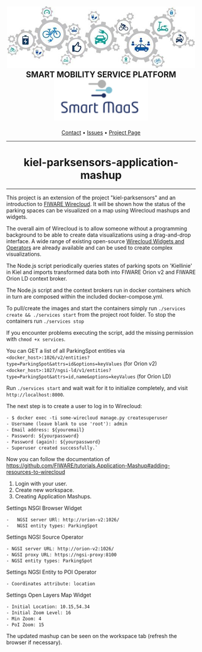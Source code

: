 <h2 align="center">
  <a href="https://smart-maas.eu/en/"><img src="https://github.com/SmartMaaS-Services/Transaction-Context-Manager/blob/main/docs/images/Header.jpeg" alt="Smart MaaS" width="500"></a>
  <br>
      SMART MOBILITY SERVICE PLATFORM
  <br>
  <a href="https://smart-maas.eu/en/"><img src="https://github.com/SmartMaaS-Services/Transaction-Context-Manager/blob/main/docs/images/Logos-Smart-MaaS.png" alt="Smart MaaS" width="250"></a>
  <br>
</h2>

<p align="center">
  <a href="mailto:info@smart-maas.eu">Contact</a> •
  <a href="https://github.com/SmartMaaS-Services/kiel-parksensors-application-mashup/issues">Issues</a> •
  <a href="https://smart-maas.eu/en/">Project Page</a>
</p>


***

<h1 align="center">
  <a>
    kiel-parksensors-application-mashup
  </a>
</h1>

***

This project is an extension of the project "kiel-parksensors" and an introduction to [FIWARE Wirecloud](https://Wirecloud.rtfd.io). 
It will be shown how the status of the parking spaces can be visualized on a map using Wirecloud mashups and widgets.

The overall aim of Wirecloud is to allow someone without a programming background to be able to create data
visualizations using a drag-and-drop interface. A wide range of existing open-source
[Wirecloud Widgets and Operators](https://wirecloud.readthedocs.io/en/stable/widgets/) are already available and can be
used to create complex visualizations.

The Node.js script periodically queries states of parking spots on 'Kiellinie' in Kiel and imports transformed data both into FIWARE Orion v2 and FIWARE Orion LD context broker.

The Node.js script and the context brokers run in docker containers which in turn are composed within the included docker-compose.yml.

To pull/create the images and start the containers simply run `./services create && ./services start` from the project root folder.
To stop the containers run `./services stop`

If you encounter problems executing the script, add the missing permission with `chmod +x services`.

You can GET a list of all ParkingSpot entities via  
`<docker_host>:1026/v2/entities?type=ParkingSpot&attrs=id&options=keyValues` (for Orion v2)  
`<docker_host>:1027/ngsi-ld/v1/entities?type=ParkingSpot&attrs=id,name&options=keyValues` (for Orion LD)  

Run `./services start` and wait wait for it to initialize completely, and visit `http://localhost:8000`.

The next step is to create a user to log in to Wirecloud:

    - $ docker exec -ti some-wirecloud manage.py createsuperuser
    - Username (leave blank to use 'root'): admin
    - Email address: ${youremail}
    - Password: ${yourpassword}
    - Password (again): ${yourpassword}
    - Superuser created successfully.`

Now you can follow the documentation of https://github.com/FIWARE/tutorials.Application-Mashup#adding-resources-to-wirecloud
1) Login with your user.
2) Create new workspace.
3) Creating Application Mashups.

Settings NSGI Browser Widget

    -   NGSI server URl: http://orion-v2:1026/
    -   NGSI entity types: ParkingSpot
    
Settings NGSI Source Operator
 
    - NGSI server URL: http://orion-v2:1026/
    - NGSI proxy URL: https://ngsi-proxy:8100
    - NGSI entity types: ParkingSpot
    
Settings NGSI Entity to POI Operator
    
    - Coordinates attribute: location
    
Settings Open Layers Map Widget

    - Initial Location: 10.15,54.34
    - Initial Zoom Level: 16
    - Min Zoom: 4
    - PoI Zoom: 15
 
 
The updated mashup can be seen on the workspace tab (refresh the browser if necessary).
